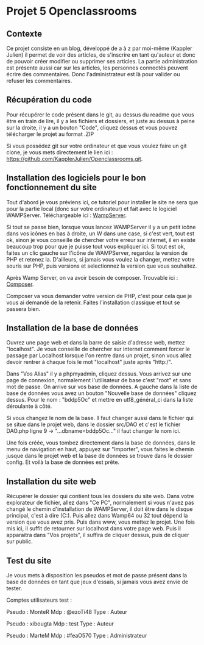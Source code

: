 # Projet 5 Openclassrooms

## Contexte

Ce projet consiste en un blog, développé de a à z par moi-même (Kappler Julien) il permet de voir des articles, de s'inscrire en tant qu'auteur et donc de pouvoir créer modifier ou supprimer ses articles.
La partie administration est présente aussi car sur les articles, les personnes connectés peuvent écrire des commentaires. Donc l'administrateur est là pour valider ou refuser les commentaires.

## Récupération du code

Pour récupérer le code présent dans le git, au dessus du readme que vous être en train de lire, il y a les fichiers et dossiers, et juste au dessus à peine sur la droite, il y a un bouton "Code", cliquez dessus et vous pouvez télécharger le projet au format .ZIP

Si vous possédez git sur votre ordinateur et que vous voulez faire un git clone, je vous mets directement le lien ici : https://github.com/KapplerJulien/Openclassrooms.git. 

## Installation des logiciels pour le bon fonctionnement du site

Tout d'abord je vous préviens ici, ce tutoriel pour installer le site ne sera que pour la partie local (donc sur votre ordinateur) et fait avec le logiciel WAMPServer.
Téléchargeable ici : [WampServer](https://www.wampserver.com/).

Si tout se passe bien, lorsque vous lancez WAMPServer il y a un petit icône dans vos icônes en bas à droite, un W dans une case, si c'est vert, tout est ok, sinon je vous conseille de chercher votre erreur sur internet, il en existe beaucoup trop pour que je puisse tout vous expliquer ici.
Si tout est ok, faites un clic gauche sur l'icône de WAMPServer, regardez la version de PHP et retenez la. D'ailleurs, si jamais vous voulez la changer, mettez votre souris sur PHP, puis versions et selectionnez la version que vous souhaitez.

Après Wamp Server, on va avoir besoin de composer. Trouvable ici : [Composer](https://getcomposer.org/).

Composer va vous demander votre version de PHP, c'est pour cela que je vous ai demandé de la retenir.
Faites l'installation classique et tout se passera bien.

## Installation de la base de données

Ouvrez une page web et dans la barre de saisie d'adresse web, mettez "localhost". Je vous conseille de chercher sur internet comment forcer le passage par Localhost lorsque l'on rentre dans un projet, sinon vous allez devoir rentrer à chaque fois le mot "localhost" juste après "http:/".

Dans "Vos Alias" il y a phpmyadmin, cliquez dessus. 
Vous arrivez sur une page de connexion, normalement l'utilisateur de base c'est "root" et sans mot de passe.
On arrive sur vos base de données.
A gauche dans la liste de base de données vous avez un bouton "Nouvelle base de données" cliquez dessus.
Pour le nom : "bddp5Oc" et mettre en utf8_général_ci dans la liste déroulante à côté.

Si vous changez le nom de la base. Il faut changer aussi dans le fichier qui se situe dans le projet web, dans le dossier src/DAO et c'est le fichier DAO.php
ligne 9 -> "...dbname=bddp5Oc..." il faut changer le nom ici.

Une fois créée, vous tombez directement dans la base de données, dans le menu de navigation en haut, appuyez sur "Importer", vous faites le chemin jusque dans le projet web et la base de données se trouve dans le dossier config.
Et voilà la base de données est prête.

## Installation du site web

Récupérer le dossier qui contient tous les dossiers du site web.
Dans votre explorateur de fichier, allez dans "Ce PC", normalement si vous n'avez pas changé le chemin d'installation de WAMPServer, il doit être dans le disque principal, c'est à dire (C:).
Puis allez dans Wamp64 ou 32 tout dépend la version que vous avez pris. Puis dans www, vous mettez le projet.
Une fois mis ici, il suffit de retourner sur localhost dans votre page web. Puis il apparaitra dans "Vos projets", il suffira de cliquer dessus, puis de cliquer sur public.

## Test du site

Je vous mets à disposition les pseudos et mot de passe présent dans la base de données en tant que jeux d'essais, si jamais vous avez envie de tester.

Comptes utilisateurs test : 

Pseudo : MonteR
Mdp : @ezoTi48
Type : Auteur 

Pseudo : xibougta 
Mdp : test
Type : Auteur

Pseudo : MarteM
Mdp : #feaO570
Type : Administrateur
